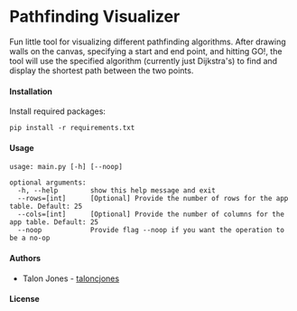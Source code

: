 # Pathfinding Visualizer

Fun little tool for visualizing different pathfinding algorithms. After drawing walls on the canvas, specifying a start and end point, and hitting GO!,
the tool will use the specified algorithm (currently just Dijkstra's) to find and display the shortest path between the two points.

#### Installation

Install required packages:

```
pip install -r requirements.txt
```

#### Usage

```
usage: main.py [-h] [--noop]

optional arguments:
  -h, --help        show this help message and exit
  --rows=[int]      [Optional] Provide the number of rows for the app table. Default: 25
  --cols=[int]      [Optional] Provide the number of columns for the app table. Default: 25
  --noop            Provide flag --noop if you want the operation to be a no-op
```


#### Authors

* Talon Jones - [taloncjones](https://github.com/taloncjones) 

#### License 